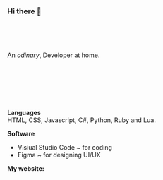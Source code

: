 ### Hi there 👋

<br>
<br>
<br>
 
An *odinary*, Developer at home.

<br>
<br>
<br>
<br>
<br>

**Languages**
<br>
HTML, CSS, Javascript, C#, Python, Ruby and Lua.

 
**Software**
<br>
- Visiual Studio Code ~ for coding
- Figma ~ for designing UI/UX


**My website:**
<br>
